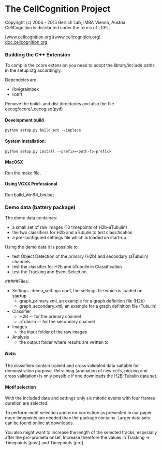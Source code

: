 # The CellCognition Project
 Copyright (c) 2006 - 2015 Gerlich Lab, IMBA Vienna, Austria  
 CellCognition is distributed under the terms of LGPL. 

 [www.cellcognition.org](www.cellcognition.org)  
 [doc.cellcognition.org](http://doc.cellcognition.org)

### Building the C++ Extension

To compile the ccore extension you need to adopt the library/include
paths in the setup.cfg accordingly.

Dependcies are:
- libvigraimpex
- libtiff

Remove the build- and dist directories and also the file
cecog/ccore/_cecog.so(pyd)

#### Development build
  ```python setup.py build_ext --inplace```

#### System installation:
  ```python setup.py install --prefix=<path-to-prefix>```

#### MacOSX
Run the make file.

#### Using VCXX Professional
Run build_win64_bin.bat


### Demo data (battery package)

The demo data containes:

- a small set of raw images (10 timepoints of H2b-aTubulin)
- the two classifiers for H2b and aTubulin to test classification
- a pre-configured settings file which is loaded on start-up.

Using the demo data it is possible to:

- test Object Detection of the primary (H2b) and secondary (aTubulin) channels
- test the classifier for H2b and aTubulin in Classification
- test the Tracking and Event Selection.


#####Files:

- Settings
  -demo_settings.conf, the settings file which is loaded on startup
  - graph_primary.xml, an example for a graph definition file (H2b)
  - graph_secondary.xml, an example for a graph definition file (Tubulin)
- Classifier
  - H2B -- for the primary channel  
  - aTubulin -- for the secondary channel
- Images
  - the input folder of the raw images
- Analysis
  - the output folder where results are written to

##### Note:
The classifiers contain trained and cross validated data suitable for demonstration purpose. Retraining (annoation of new cells, picking and cross validation) is only possible if one downloads 
  the [H2B-Tubulin data set](http://cellcognition.org/downloads/data).
#### Motif selection

With the included data and settings only six mitotic events with four frames
duration are selected.

To perform motif selection and error correction as presented in our paper more
timepoints are needed than the package contains. Larger data sets can be found
online at downloads.

You also might want to increase the length of the selected tracks, especially
after the pro-prometa onset. Increase therefore the values in
Tracking -> Timepoints [post] and Timepoints [pre].
